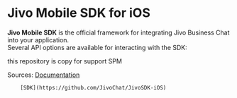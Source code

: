 # Jivo Mobile SDK for iOS

**Jivo Mobile SDK** is the official framework for integrating Jivo Business Chat into your application.  
Several API options are available for interacting with the SDK:

this repository is copy for support SPM

Sources: [Documentation](https://jivochat.github.io/JivoSDK-iOS/)

        [SDK](https://github.com/JivoChat/JivoSDK-iOS)
